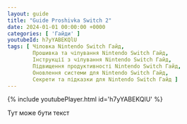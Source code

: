 ```yaml
---
layout: guide
title: "Guide Proshivka Switch 2"
date: 2024-01-01 00:00:00 +0000
categories: [ 'Гайди' ]
youtubeId: h7yYABEKQlU
tags: [ Чіповка Nintendo Switch Гайд,
        Прошивка та чіпування Nintendo Switch Гайд,
        Інструкції з чіпування Nintendo Switch Гайд,
        Підвищення продуктивності Nintendo Switch Гайд,
        Оновлення системи для Nintendo Switch Гайд,
        Секрети та підказки для Nintendo Switch Гайд ]
---
```


{% include youtubePlayer.html id='h7yYABEKQlU' %}

Тут може бути текст